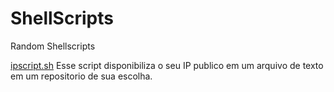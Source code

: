 # ShellScripts
Random Shellscripts 


[ipscript.sh](https://github.com/Ch4ves/ShellScripts/blob/master/ipscript.sh)
Esse script disponibiliza o seu IP publico em um arquivo de texto em um repositorio de sua escolha.
